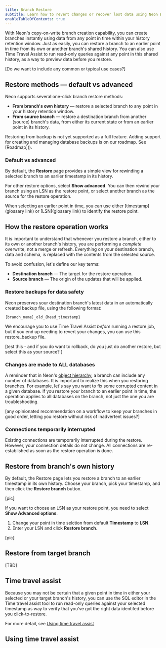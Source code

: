 ```yaml
---
title: Branch Restore
subtitle: Learn how to revert changes or recover lost data using Neon Branch Restore, with Time Travel Assist to query historical data as part of your restore workflow.
enableTableOfContents: true
---
```


With Neon's copy-on-write branch creation capability, you can create branches instantly using data from any point in time within your history retention window. Just as easily, you can restore a branch to an earlier point in time from its own or another branch's shared history. You can also use Time Travel Assist to run read-only queries against any point in this shared history, as a way to preview data before you restore.

[Do we want to include any common or typical use cases?]

## Restore methods &#8212; default vs advanced

Neon supports several one-click branch restore methods:
* **From branch's own history** &#8212; restore a selected branch to any point in your history retention window.
* **From source branch** &#8212; restore a destination branch from another (source) branch's data, from either its current state or from an earlier point in its history.

<Admonition>
Restoring from backup is not yet supported as a full feature. Adding support for creating and managing database backups is on our roadmap. See [Roadmap]().
</Admonition>

### Default vs advanced

By default, the **Restore** page provides a simple view for rewinding a selected branch to an earlier timestamp in its history.

For other restore options, select **Show advanced**. You can then rewind your branch using an LSN as the restore point, or select another branch as the source for the restore operation. 

When selecting an earlier point in time, you can use either [timestamp](glossary link) or [LSN](glossary link) to identify the restore point.

## How the restore operation works

It is important to understand that whenever you restore a branch, either to its own or another branch's history, you are performing a _complete_ overwrite, not a merge or refresh. Everything on your destination branch, data and schema, is replaced with the contents from the selected source.

To avoid confusion, let's define our key terms:

* **Destination branch** &#8212; The target for the restore operation.
* **Source branch** &#8212; The origin of the updates that will be applied.

### Restore backups for data safety

Neon preserves your destination branch's latest data in an automatically created backup file, using the following format:

```
{branch_name}_old_{head_timestamp}
```

We encourage you to use Time Travel Assist _before_ running a restore job, but if you end up needing to revert your changes, you can use this restore_backup file. 

[test this - and if you do want to rollback, do you just do another restore, but select this as your source?
]

### Changes are made to ALL databases

A reminder that in Neon's [object hierarchy](/docs/manage/overview), a branch can include any number of databases. It is important to realize this when you restoring branches. For example, let's say you want to fix some corrupted content in a given database. If you restore your branch to an earlier point in time, the operation applies to all databases on the branch, not just the one you are troubleshooting.

[any opinionated recommendation on a workflow to keep your branches in good order, letting you restore without risk of inadvertent issues?]

### Connections temporarily interrupted

Existing connections are temporarily interrupted during the restore. However, your connection details do not change. All connections are re-established as soon as the restore operation is done.

## Restore from branch's own history

By default, the Restore page lets you restore a branch to an earlier timestamp in its own history. Choose your branch, pick your timestamp, and then click the **Restore branch** button.

[pic]

If you want to choose an LSN as your restore point, you need to select **Show Advanced options**.
1. Change your point in time selction from default **Timestamp** to **LSN**. 
1. Enter your LSN and click **Restore branch**. 

[pic]

## Restore from target branch

[TBD]

## Time travel assist

Because you may not be certain that a given point in time in either your selected or your target branch's history, you can use the SQL editor in the Time travel assist tool to run read-only queries against your selected timestamp as way to verify that you've got the right data identifed before you click-to-restore.

For more detail, see [Using time travel assist](#using-time-travel-assist)





## Using time travel assist

